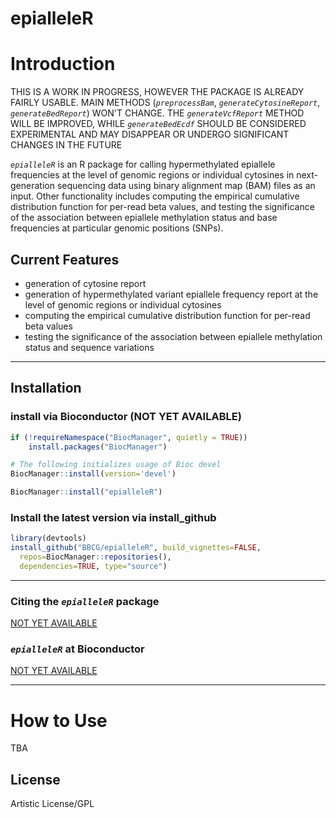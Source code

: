 epialleleR
==========

# Introduction

THIS IS A WORK IN PROGRESS, HOWEVER THE PACKAGE IS ALREADY FAIRLY USABLE. MAIN
METHODS (*`preprocessBam`*, *`generateCytosineReport`*, *`generateBedReport`*)
WON'T CHANGE. THE *`generateVcfReport`* METHOD WILL BE IMPROVED, WHILE
*`generateBedEcdf`* SHOULD BE CONSIDERED EXPERIMENTAL AND MAY DISAPPEAR OR
UNDERGO SIGNIFICANT CHANGES IN THE FUTURE

*`epialleleR`* is an R package for calling hypermethylated
epiallele frequencies at the level of genomic regions or individual cytosines
in next-generation sequencing data using binary alignment map (BAM) files as
an input. Other functionality includes computing the empirical cumulative
distribution function for per-read beta values, and testing the significance
of the association between epiallele methylation status and base frequencies
at particular genomic positions (SNPs).

## Current Features

 * generation of cytosine report
 * generation of hypermethylated variant epiallele frequency report at the
 level of genomic regions or individual cytosines
 * computing the empirical cumulative distribution function for per-read beta
 values
 * testing the significance of the association between epiallele methylation
 status and sequence variations


-------

## Installation

### install via Bioconductor (NOT YET AVAILABLE)
```r
if (!requireNamespace("BiocManager", quietly = TRUE))
    install.packages("BiocManager")

# The following initializes usage of Bioc devel
BiocManager::install(version='devel')

BiocManager::install("epialleleR")
```

### Install the latest version via install_github
```r
library(devtools)
install_github("BBCG/epialleleR", build_vignettes=FALSE,
  repos=BiocManager::repositories(),
  dependencies=TRUE, type="source")
```


-------

### Citing the *`epialleleR`* package
[NOT YET AVAILABLE](https://doi.org/NOT.YET.AVAILABLE)

### *`epialleleR`* at Bioconductor
[NOT YET AVAILABLE](https://bioconductor.org/packages/devel/bioc/html/epialleleR.html)

-------

# How to Use

TBA


License
---------
Artistic License/GPL